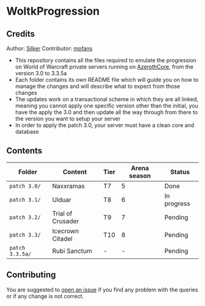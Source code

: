 # WoltkProgression

## Credits
Author: [Silker](https://github.com/Si1ker)
Contributor: [mpfans](https://github.com/mpfans)

- This repository contains all the files required to emulate the progression on World of Warcraft private servers running on [AzerothCore](https://github.com/azerothcore/azerothcore-wotlk), from the version 3.0 to 3.3.5a
- Each folder contains its own README file which will guide you on how to manage the changes and will describe what to expect from those changes
- The updates work on a transactional scheme in which they are all linked, meaning you cannot apply one specific version other than the initial, you have the apply the 3.0 and then update all the way through from there to the version you want to setup your server
- In order to apply the patch 3.0, your server must have a clean core and database

## Contents

| Folder          | Content           | Tier | Arena season | Status      |
|-----------------|-------------------|------|--------------|-------------|
| `patch 3.0/`    | Naxxramas         | T7   | 5            | Done        |
| `patch 3.1/`    | Ulduar            | T8   | 6            | In progress |
| `patch 3.2/`    | Trial of Crusader | T9   | 7            | Pending     |
| `patch 3.3/`    | Icecrown Citadel  | T10  | 8            | Pending     |
| `patch 3.3.5a/` | Rubi Sanctum      | -    | -            | Pending     |

## Contributing

You are suggested to [open an issue](https://github.com/Si1ker/WoltkProgression/issues/new) if you find any problem with the queries or if any change is not correct.

